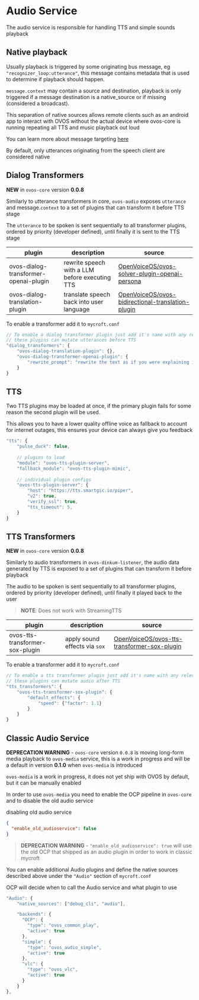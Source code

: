 # Audio Service

The audio service is responsible for handling TTS and simple sounds playback

## Native playback

Usually playback is triggered by some originating bus message, eg `"recognizer_loop:utterance"`, this message contains
metadata that is used to determine if playback should happen.

`message.context` may contain a source and destination, playback is only triggered if a message destination is a
native_source or if missing (considered a broadcast).

This separation of native sources allows remote clients such as an android app to interact with OVOS without the actual
device where ovos-core is running repeating all TTS and music playback out loud

You can learn more about message targeting [here](https://openvoiceos.github.io/ovos-technical-manual/bus_service/#message-targeting)

By default, only utterances originating from the speech client are considered native

## Dialog Transformers

**NEW** in `ovos-core` version **0.0.8**

Similarly to utterance transformers in core,  `ovos-audio` exposes `utterance` and message.`context` to a set
of plugins that can transform it before TTS stage

The `utterance` to be spoken is sent sequentially to all transformer plugins, ordered by priority (developer defined),
until finally it is sent to the TTS stage

| plugin                                | description                                    | source                                                                                                                    |
|---------------------------------------|------------------------------------------------|---------------------------------------------------------------------------------------------------------------------------|
| ovos-dialog-transformer-openai-plugin | rewrite speech with a LLM before executing TTS | [OpenVoiceOS/ovos-solver-plugin-openai-persona](https://github.com/OpenVoiceOS/ovos-solver-plugin-openai-persona)         |
| ovos-dialog-translation-plugin        | translate speech back into user language       | [OpenVoiceOS/ovos-bidirectional-translation-plugin](https://github.com/OpenVoiceOS/ovos-bidirectional-translation-plugin) |

To enable a transformer add it to `mycroft.conf`

```javascript
// To enable a dialog transformer plugin just add it's name with any relevant config
// these plugins can mutate utterances before TTS
"dialog_transformers": {
    "ovos-dialog-translation-plugin": {},
    "ovos-dialog-transformer-openai-plugin": {
        "rewrite_prompt": "rewrite the text as if you were explaining it to a 5 year old"
    }
}
```


## TTS

Two TTS plugins may be loaded at once, if the primary plugin fails for some reason the second plugin will be used.

This allows you to have a lower quality offline voice as fallback to account for internet outages, this ensures your
device can always give you feedback

```javascript
"tts": {
    "pulse_duck": false,
    
    // plugins to load
    "module": "ovos-tts-plugin-server",
    "fallback_module": "ovos-tts-plugin-mimic",
    
    // individual plugin configs
    "ovos-tts-plugin-server": {
        "host": "https://tts.smartgic.io/piper",
        "v2": true,
        "verify_ssl": true,
        "tts_timeout": 5,
    }
}
```

## TTS Transformers

**NEW** in `ovos-core` version **0.0.8**

Similarly to audio transformers in `ovos-dinkum-listener`, the audio data generated by TTS is exposed to a set
of plugins that can transform it before playback

The audio to be spoken is sent sequentially to all transformer plugins, ordered by priority (developer defined),
until finally it played back to the user

> **NOTE**: Does not work with StreamingTTS

| plugin                          | description                   | source                                                                                                        |
|---------------------------------|-------------------------------|---------------------------------------------------------------------------------------------------------------|
| ovos-tts-transformer-sox-plugin | apply sound effects via `sox` | [OpenVoiceOS/ovos-tts-transformer-sox-plugin](https://github.com/OpenVoiceOS/ovos-tts-transformer-sox-plugin) |

To enable a transformer add it to `mycroft.conf`

```javascript
// To enable a tts transformer plugin just add it's name with any relevant config
// these plugins can mutate audio after TTS
"tts_transformers": {
    "ovos-tts-transformer-sox-plugin": {
        "default_effects": {
            "speed": {"factor": 1.1}
        }
    }
}
```

## Classic Audio Service

**DEPRECATION WARNING** - `ovos-core` version `0.0.8` is moving long-form media playback to `ovos-media` service, this is a work in progress and
will be a default in version **0.1.0** when `ovos-media` is introduced

`ovos-media` is a work in progress, it does not yet ship with OVOS by default, but it can be manually enabled

In order to use `ovos-media` you need to enable the OCP pipeline in `ovos-core` and to disable the old audio service 

disabling old audio service
```json
{
  "enable_old_audioservice": false
}
```

> **DEPRECATION WARNING** - `"enable_old_audioservice": true` will use the old OCP that shipped as an audio plugin in order to work in classic mycroft

You can enable additional Audio plugins and define the native sources described above under the `"Audio"` section
of `mycroft.conf`

OCP will decide when to call the Audio service and what plugin to use

```javascript
"Audio": {
    "native_sources": ["debug_cli", "audio"],

    "backends": {
      "OCP": {
        "type": "ovos_common_play",
        "active": true
      },
      "simple": {
        "type": "ovos_audio_simple",
        "active": true
      },
      "vlc": {
        "type": "ovos_vlc",
        "active": true
      }
    }
},
```


